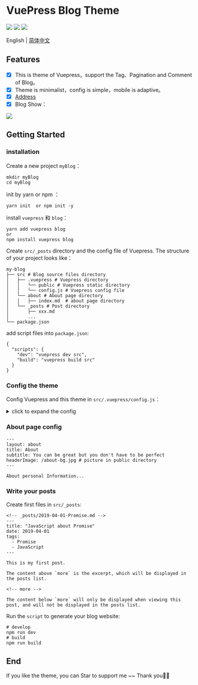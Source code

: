 # VuePress Blog Theme 

[![](https://img.shields.io/circleci/build/github/keyanMalfoy/blog)](https://circleci.com/gh/keyanMalfoy/blog)
[![](https://img.shields.io/npm/v/blog)](https://www.npmjs.com/package/blog)
[![](https://img.shields.io/github/license/keyanMalfoy/blog)](https://github.com/keyanMalfoy/blog/blob/master/LICENSE)

English | [简体中文](./README-zh.md)

## Features
- [x]  This is theme of Vuepress，support the Tag、Pagination and Comment of Blog。
- [x]  Theme is minimalist，config is simple，mobile is adaptive。
- [x] [Address](https://www.ydlcq.cn/)
- [x] Blog Show：

![](https://user-gold-cdn.xitu.io/2020/5/2/171d4a46cd1c4caf?w=599&h=287&f=gif&s=1994152)

## Getting Started

### installation
Create a new project `myBlog`：

```
mkdir myBlog
cd myBlog
```
init by yarn or npm ：

```
yarn init  or npm init -y
```
install `vuepress` 和 `blog`：

```
yarn add vuepress blog
or
npm install vuepress blog
```
Create `src/_posts` directory and the config file of Vuepress. The structure of your project looks like：

```
my-blog
├── src # Blog source files directory
│   ├── .vuepress # Vuepress directory
│   │   └── public # Vuepress static directory
│   │   └── config.js # Vuepress config file
│   └── about # About page directory
│   │   ├── index.md  # about page directory
│   └── _posts # Post directory
│       ├── xxx.md
│       ...
└── package.json
```

add script files into `package.json`:

```
{
  "scripts": {
    "dev": "vuepress dev src",
    "build": "vuepress build src"
  }
}
```

### Config the theme 
Config Vuepress and this theme in `src/.vuepress/config.js`：


<details>
  <summary>click to expand the config</summary>

    module.exports = {
          // Website title
          title: 'Top Blog',
          
          // Description of your website
          description: 'Personal Blog',
          
          // Favicon and others of website
          head: [
            ['link', { rel: 'icon', href: '/favicon.ico' }],
            ['meta', { name: 'viewport', content: 'width=device-width,initial-scale=1,user-scalable=no' }]
          ],
          
          // Theme to use
          theme: 'melodydl',
          
          // Theme config
          themeConfig: {
            title: 'Top Blog',

        // Personal information
        personalInfo: {
        
          // Nikename
          name: 'keyan',
          
          // Avatar image
          avatar: '/avatar-top.jpeg',
          
          // Background image in header
          headerBackgroundImg: '/avatar-bg.jpeg',
          
          // Introduction of yourself (HTML supported)
          description: 'In me the tiger sniffs the rose,
          
          // Email
          email: 'facecode@foxmail.com',
          
          // Location
          location: 'Shanghai, China'
        },
        // Header config (Optional)
        nav: [ 
          {text: 'HOME', link: '/' },
          {text: 'ABOUT', link: '/about/'},
          {text: 'TAGS', link: '/tags/'}      
        ],
        
        //  Background image of navbar in public directory 
        header: {
          home: {
            title: 'Top Blog', 
            subtitle: 'Happy Life, slowly meeting', 
            headerImage: '/home-bg.jpeg'
          },
          
          // title and background image about tag in public directory
          tags: {
            title: 'Tags', 
            subtitle: 'It took all my luck to meet you', 
            headerImage: '/tags-bg.jpg'
          },
          
          // background image of Post's navbar
          postHeaderImg: '/post-bg.jpeg',
        },
        
        // Accounts of SNS
        sns: {
          // Jianshu account and link
          "jianshu": { 
            account: "jianshu", 
            link: "https://www.jianshu.com/u/5dddaee8f351", 
          },
          
          // Weibo account and link
          "weibo": { 
            account: "",
            link: ""
          },
          
          // Zhihu account and link
          "zhihu": { 
            account: "zhihu",
            link: "https://www.zhihu.com/people/sheng-tang-de-xing-kong"
          },
          
          // Github account and link
          "github": { 
            account: "github",
            link: "https://github.com/keyanMalfoy"
          }
        },
        // Footer of website config
        footer: {
          // Gitbutton config
          gitbtn: {
            // github repository
            repository: "https://ghbtns.com/github-btn.html?user=keyanMalfoy&repo=vuepress-theme-top&type=star&count=true",
            frameborder: 0,
            scrolling: 0,
            width: "80px",
            height: "20px"
          },
          
          // Add footer content
          custom: `Copyright &copy; Top Blog 2020 <br /> 
            Theme By <a href="https://www.vuepress.cn/" target="_blank">VuePress</a>
            | <a href="https://www.github.com/keyanMalfoy/" target="_blank">keyanMalfoy</a>`
        },
        
        // Pagination config
        pagination: {
          // number of perPage
          perPage: 5,
        },
        
        // Comments config. See the [Posts Comments] section below.
        comments: {    
          owner: 'keyanMalfoy',
          repo: 'blog',
          clientId: 'dfba8ecad544784fec1f',
          clientSecret: '1358ac11bc8face24f598601991083e27372988d',
          autoCreateIssue: false,
        },
      }
    }
</details>

### About page config

```
---
layout: about 
title: About
subtitle: You can be great but you don't have to be perfect
headerImage: /about-bg.jpg # picture in public directory
---

About personal Information...
```

### Write your posts
Create first files in `src/_posts`:

```
<!-- _posts/2019-04-01-Promise.md -->
---
title: "JavaScript about Promise"
date: 2019-04-01
tags:
  - Promise
  - JavaScript
---

This is my first post.

The content above `more` is the excerpt, which will be displayed in the posts list.

<!-- more -->

The content below `more` will only be displayed when viewing this post, and will not be displayed in the posts list.

```

Run the `script` to generate your blog website:

```
# develop
npm run dev
# build
npm run build
```

## End
If you like the theme, you can Star to support me ~~ Thank you🙏🙏
